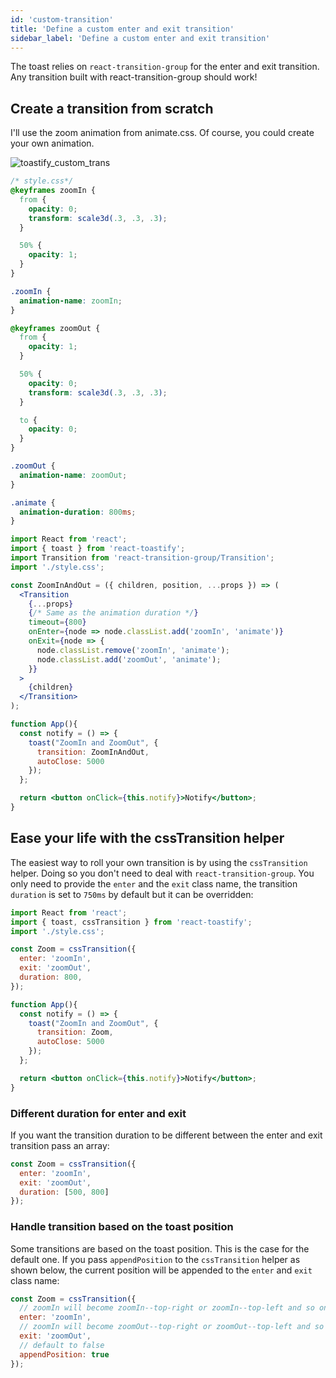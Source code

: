 ```yaml
---
id: 'custom-transition'
title: 'Define a custom enter and exit transition'
sidebar_label: 'Define a custom enter and exit transition'
---
```


The toast relies on `react-transition-group` for the enter and exit transition. Any transition built with react-transition-group should work!

## Create a transition from scratch

I'll use the zoom animation from animate.css. Of course, you could create your own animation.

![toastify_custom_trans](https://user-images.githubusercontent.com/5574267/31049179-0d52e14c-a62e-11e7-9abd-b0d169a0fadc.gif)

```css
/* style.css*/
@keyframes zoomIn {
  from {
    opacity: 0;
    transform: scale3d(.3, .3, .3);
  }

  50% {
    opacity: 1;
  }
}

.zoomIn {
  animation-name: zoomIn;
}

@keyframes zoomOut {
  from {
    opacity: 1;
  }

  50% {
    opacity: 0;
    transform: scale3d(.3, .3, .3);
  }

  to {
    opacity: 0;
  }
}

.zoomOut {
  animation-name: zoomOut;
}

.animate {
  animation-duration: 800ms;
}
```


```jsx
import React from 'react';
import { toast } from 'react-toastify';
import Transition from 'react-transition-group/Transition';
import './style.css';

const ZoomInAndOut = ({ children, position, ...props }) => (
  <Transition
    {...props}
    {/* Same as the animation duration */}
    timeout={800}
    onEnter={node => node.classList.add('zoomIn', 'animate')}
    onExit={node => {
      node.classList.remove('zoomIn', 'animate');
      node.classList.add('zoomOut', 'animate');
    }}
  >
    {children}
  </Transition>
);

function App(){
  const notify = () => {
    toast("ZoomIn and ZoomOut", {
      transition: ZoomInAndOut,
      autoClose: 5000
    });
  };

  return <button onClick={this.notify}>Notify</button>;
}

```

## Ease your life with the cssTransition helper

The easiest way to roll your own transition is by using the `cssTransition` helper. Doing so you don't need to deal with `react-transition-group`. You only need to provide the `enter` and the `exit` class name, the transition `duration` is set
to `750ms` by default but it can be overridden:

```jsx
import React from 'react';
import { toast, cssTransition } from 'react-toastify';
import './style.css';

const Zoom = cssTransition({
  enter: 'zoomIn',
  exit: 'zoomOut',
  duration: 800,
});

function App(){
  const notify = () => {
    toast("ZoomIn and ZoomOut", {
      transition: Zoom,
      autoClose: 5000
    });
  };

  return <button onClick={this.notify}>Notify</button>;
}
```

### Different duration for enter and exit

If you want the transition duration to be different between the enter and exit transition pass an array:

```jsx
const Zoom = cssTransition({
  enter: 'zoomIn',
  exit: 'zoomOut',
  duration: [500, 800]
});
```

### Handle transition based on the toast position

Some transitions are based on the toast position. This is the case for the default one. If you pass `appendPosition` to the `cssTransition` helper as shown below, the current position will be appended to the `enter` and `exit` class name:

```jsx
const Zoom = cssTransition({
  // zoomIn will become zoomIn--top-right or zoomIn--top-left and so on
  enter: 'zoomIn',
  // zoomIn will become zoomOut--top-right or zoomOut--top-left and so on
  exit: 'zoomOut',
  // default to false
  appendPosition: true
});
```
